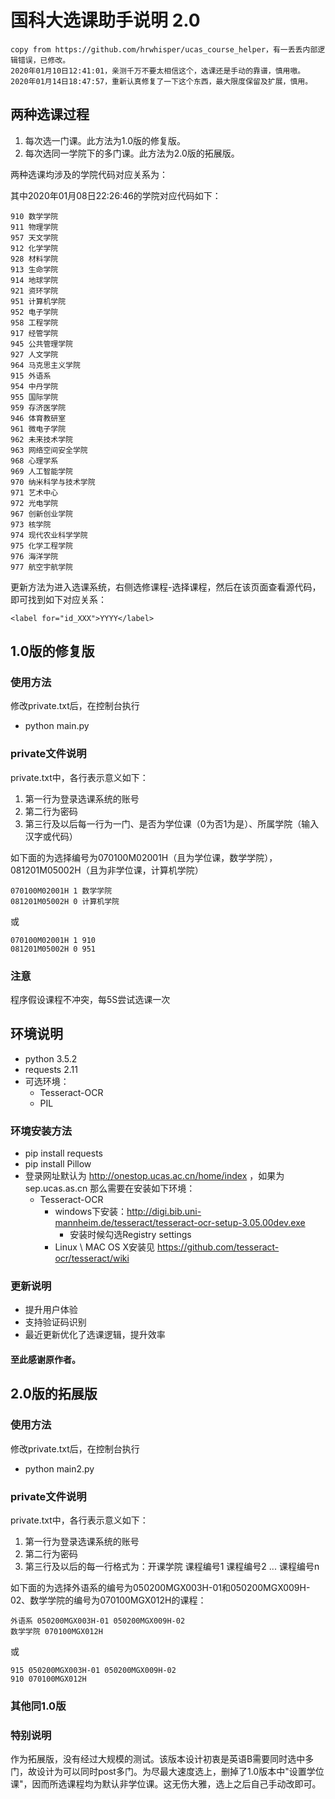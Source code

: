 # 国科大选课助手说明 2.0 #
```
copy from https://github.com/hrwhisper/ucas_course_helper，有一丢丢内部逻辑错误，已修改。
2020年01月10日12:41:01，亲测千万不要太相信这个，选课还是手动的靠谱，慎用嗷。
2020年01月14日18:47:57，重新认真修复了一下这个东西，最大限度保留及扩展，慎用。
```
## 两种选课过程
1. 每次选一门课。此方法为1.0版的修复版。
2. 每次选同一学院下的多门课。此方法为2.0版的拓展版。

两种选课均涉及的学院代码对应关系为：

其中2020年01月08日22:26:46的学院对应代码如下：
```
910 数学学院
911 物理学院
957 天文学院
912 化学学院
928 材料学院
913 生命学院
914 地球学院
921 资环学院
951 计算机学院
952 电子学院
958 工程学院
917 经管学院
945 公共管理学院
927 人文学院
964 马克思主义学院
915 外语系
954 中丹学院
955 国际学院
959 存济医学院
946 体育教研室
961 微电子学院
962 未来技术学院
963 网络空间安全学院
968 心理学系
969 人工智能学院
970 纳米科学与技术学院
971 艺术中心
972 光电学院
967 创新创业学院
973 核学院
974 现代农业科学学院
975 化学工程学院
976 海洋学院
977 航空宇航学院
```
更新方法为进入选课系统，右侧选修课程-选择课程，然后在该页面查看源代码，即可找到如下对应关系：
```
<label for="id_XXX">YYYY</label>
```

## 1.0版的修复版 ##

### 使用方法 ###
修改private.txt后，在控制台执行
- python main.py

### private文件说明 ###
private.txt中，各行表示意义如下：

1. 第一行为登录选课系统的账号
2. 第二行为密码
3. 第三行及以后每一行为一门、是否为学位课（0为否1为是）、所属学院（输入汉字或代码）

如下面的为选择编号为070100M02001H（且为学位课，数学学院），081201M05002H（且为非学位课，计算机学院）

```
070100M02001H 1 数学学院
081201M05002H 0 计算机学院
```
或
```
070100M02001H 1 910
081201M05002H 0 951
```


### 注意 ###
程序假设课程不冲突，每5S尝试选课一次


## 环境说明

- python 3.5.2
- requests 2.11
- 可选环境：
  - Tesseract-OCR
  - PIL

### 环境安装方法
- pip install requests
- pip install Pillow
- 登录网址默认为 http://onestop.ucas.ac.cn/home/index ，如果为 sep.ucas.as.cn 那么需要在安装如下环境：
  - Tesseract-OCR
    - windows下安装：http://digi.bib.uni-mannheim.de/tesseract/tesseract-ocr-setup-3.05.00dev.exe
      - 安装时候勾选Registry settings
    - Linux  \  MAC OS X安装见 https://github.com/tesseract-ocr/tesseract/wiki


### 更新说明

- 提升用户体验
- 支持验证码识别
- 最近更新优化了选课逻辑，提升效率

#### 至此感谢原作者。

## 2.0版的拓展版 ##

### 使用方法 ###
修改private.txt后，在控制台执行
- python main2.py

### private文件说明 ###
private.txt中，各行表示意义如下：

1. 第一行为登录选课系统的账号
2. 第二行为密码
3. 第三行及以后的每一行格式为：开课学院 课程编号1 课程编号2 ... 课程编号n

如下面的为选择外语系的编号为050200MGX003H-01和050200MGX009H-02、数学学院的编号为070100MGX012H的课程：

```
外语系 050200MGX003H-01 050200MGX009H-02
数学学院 070100MGX012H
```
或
```
915 050200MGX003H-01 050200MGX009H-02
910 070100MGX012H
```

### 其他同1.0版 ###

### 特别说明 ###
作为拓展版，没有经过大规模的测试。该版本设计初衷是英语B需要同时选中多门，故设计为可以同时post多门。为尽最大速度选上，删掉了1.0版本中"设置学位课"，因而所选课程均为默认非学位课。这无伤大雅，选上之后自己手动改即可。
